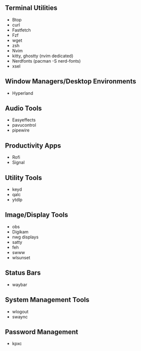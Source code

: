
## Terminal Utilities
- Btop
- curl
- Fastfetch
- Fzf
- wget
- zsh
- Nvim
- kitty, ghostty (nvim dedicated)
- Nerdfonts (pacman -S nerd-fonts)
- xsel

## Window Managers/Desktop Environments
- Hyperland

## Audio Tools
- Easyeffects
- pavucontrol
- pipewire

## Productivity Apps
- Rofi
- Signal

## Utility Tools
- keyd
- qalc
- ytdlp

## Image/Display Tools
- obs
- Digikam
- nwg displays
- satty
- feh
- swww
- wlsunset

## Status Bars
- waybar

## System Management Tools
- wlogout
- swaync

## Password Management
- kpxc
